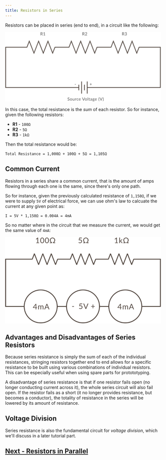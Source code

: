 ```yaml
---
title: Resistors in Series
---
```


Resistors can be placed in series (end to end), in a circuit like the following:

![](../Resistors_in_Series.svg)

In this case, the total resistance is the _sum_ of each resistor. So for instance, given the following resistors:

 * **R1** - `100Ω`
 * **R2** - `5Ω`
 * **R3** - `1kΩ`

Then the total resistance would be:

```
Total Resistance = 1,000Ω + 100Ω + 5Ω = 1,105Ω
```

## Common Current

Resistors in a series share a common current, that is the amount of amps flowing through each one is the same, since there's only one path. 


So for instance, given the previously calculated resistance of `1,150Ω`, if we were to supply `5V` of electrical force, we can use ohm's law to calcuate the current at any given point as:

```
I = 5V * 1,150Ω = 0.004A = 4mA
```

So no matter where in the circuit that we measure the current, we would get the same value of `4mA`:

![](../Common_Current_w_Values.svg)


## Advantages and Disadvantages of Series Resistors

Because series resistance is simply the sum of each of the individual resistances, stringing resistors together end to end allows for a specific resistance to be built using various combinations of individual resistors. This can be especially useful when using spare parts for protototyping.

A disadvantage of series resistance is that if one resistor fails open (no longer conducting current across it), the whole series circuit will also fail open. If the resistor fails as a short (it no longer provides resistance, but becomes a conductor), the totality of resistance in the series will be lowered by its amount of resistance.

## Voltage Division

Series resistance is also the fundamental circuit for _voltage division_, which we'll discuss in a later tutorial part.


## [Next - Resistors in Parallel](../Resistors_in_Parallel)

<br/>